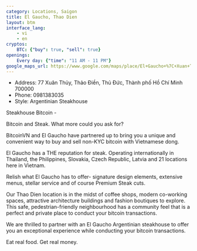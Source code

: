 ```yaml
---
category: Locations, Saigon
title: El Gaucho, Thao Dien
layout: btm
interface_lang:
    - vi
    - en
cryptos:
    BTC: {"buy": true, "sell": true}
openings:
    Every day: {"time": "11 AM - 11 PM"}
google_maps_url: https://www.google.com/maps/place/El+Gaucho+%7C+Xuan+Thuy/@10.8038257,106.7322716,17z/data=!3m1!4b1!4m6!3m5!1s0x3175271750703d3b:0x2849e7219a031616!8m2!3d10.8038204!4d106.7344549!16s%2Fg%2F11qqkllv6r
---
```


* Address: 77 Xuân Thủy, Thảo Điền, Thủ Đức, Thành phố Hồ Chí Minh 700000
* Phone: 0981383035
* Style: Argentinian Steakhouse

Steakhouse Bitcoin - 

Bitcoin and Steak. What more could you ask for? 

BitcoinVN and El Gaucho have partnered up to bring you a unique and convenient way to buy and sell non-KYC bitcoin with Vietnamese dong. 

El Gaucho has a THE reputation for steak. Operating internationally in Thailand, the Philippines, Slovakia, Czech Republic, Latvia and 21 locations here in Vietnam. 

Relish what El Gaucho has to offer- signature design elements, extensive menus, stellar service and of course Premium Steak cuts.

Our Thao Dien location is in the midst of coffee shops, modern co-working spaces, attractive architecture buildings and fashion boutiques to explore. This safe, pedestrian-friendly neighbourhood has a community feel that is a perfect and private place to conduct your bitcoin transactions. 

We are thrilled to partner with an El Gaucho Argentinian steakhouse to offer you an exceptional experience while conducting your bitcoin transactions. 

Eat real food. Get real money. 